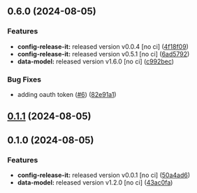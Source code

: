 

## 0.6.0 (2024-08-05)


### Features

* **config-release-it:** released version v0.0.4 [no ci] ([4f18f09](https://github.com/PeterBaker0/FAIMS3/commit/4f18f09f2a396df9c58115c21486de347fd778ca))
* **config-release-it:** released version v0.5.1 [no ci] ([6ad5792](https://github.com/PeterBaker0/FAIMS3/commit/6ad579248d42b5263a86ef8317ba4700a80264b7))
* **data-model:** released version v1.6.0 [no ci] ([c992bec](https://github.com/PeterBaker0/FAIMS3/commit/c992bec10706bdf49090dc9226d254c05910a0a0))


### Bug Fixes

* adding oauth token ([#6](https://github.com/PeterBaker0/FAIMS3/issues/6)) ([82e91a1](https://github.com/PeterBaker0/FAIMS3/commit/82e91a1d6aff80cbfbf5f3ba3bbbab797a250ad5))

## [0.1.1](https://github.com/PeterBaker0/FAIMS3/compare/@faims3/api-v0.1.0...@faims3/api-v0.1.1) (2024-08-05)

## 0.1.0 (2024-08-05)


### Features

* **config-release-it:** released version v0.0.1 [no ci] ([50a4ad6](https://github.com/PeterBaker0/FAIMS3/commit/50a4ad68cb56a1d0568784b9c4b7c6b5808f5772))
* **data-model:** released version v1.2.0 [no ci] ([43ac0fa](https://github.com/PeterBaker0/FAIMS3/commit/43ac0fa9ecbd34c96677e173608c1b3dea53c659))